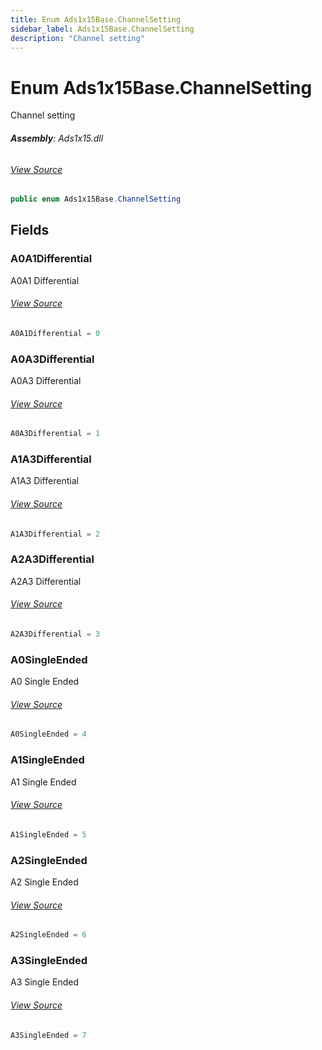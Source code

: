 ```yaml
---
title: Enum Ads1x15Base.ChannelSetting
sidebar_label: Ads1x15Base.ChannelSetting
description: "Channel setting"
---
```

# Enum Ads1x15Base.ChannelSetting
Channel setting

###### **Assembly**: Ads1x15.dll
###### [View Source](https://github.com/WildernessLabs/Meadow.Foundation.git/blob/develop/Source/Meadow.Foundation.Peripherals/ICs.ADC.Ads1x15/Driver/Ads1x15Base.Enums.cs#L89)
```csharp title="Declaration"
public enum Ads1x15Base.ChannelSetting
```
## Fields
### A0A1Differential
A0A1 Differential
###### [View Source](https://github.com/WildernessLabs/Meadow.Foundation.git/blob/develop/Source/Meadow.Foundation.Peripherals/ICs.ADC.Ads1x15/Driver/Ads1x15Base.Enums.cs#L94)
```csharp title="Declaration"
A0A1Differential = 0
```
### A0A3Differential
A0A3 Differential
###### [View Source](https://github.com/WildernessLabs/Meadow.Foundation.git/blob/develop/Source/Meadow.Foundation.Peripherals/ICs.ADC.Ads1x15/Driver/Ads1x15Base.Enums.cs#L98)
```csharp title="Declaration"
A0A3Differential = 1
```
### A1A3Differential
A1A3 Differential
###### [View Source](https://github.com/WildernessLabs/Meadow.Foundation.git/blob/develop/Source/Meadow.Foundation.Peripherals/ICs.ADC.Ads1x15/Driver/Ads1x15Base.Enums.cs#L102)
```csharp title="Declaration"
A1A3Differential = 2
```
### A2A3Differential
A2A3 Differential
###### [View Source](https://github.com/WildernessLabs/Meadow.Foundation.git/blob/develop/Source/Meadow.Foundation.Peripherals/ICs.ADC.Ads1x15/Driver/Ads1x15Base.Enums.cs#L106)
```csharp title="Declaration"
A2A3Differential = 3
```
### A0SingleEnded
A0 Single Ended
###### [View Source](https://github.com/WildernessLabs/Meadow.Foundation.git/blob/develop/Source/Meadow.Foundation.Peripherals/ICs.ADC.Ads1x15/Driver/Ads1x15Base.Enums.cs#L110)
```csharp title="Declaration"
A0SingleEnded = 4
```
### A1SingleEnded
A1 Single Ended
###### [View Source](https://github.com/WildernessLabs/Meadow.Foundation.git/blob/develop/Source/Meadow.Foundation.Peripherals/ICs.ADC.Ads1x15/Driver/Ads1x15Base.Enums.cs#L114)
```csharp title="Declaration"
A1SingleEnded = 5
```
### A2SingleEnded
A2 Single Ended
###### [View Source](https://github.com/WildernessLabs/Meadow.Foundation.git/blob/develop/Source/Meadow.Foundation.Peripherals/ICs.ADC.Ads1x15/Driver/Ads1x15Base.Enums.cs#L118)
```csharp title="Declaration"
A2SingleEnded = 6
```
### A3SingleEnded
A3 Single Ended
###### [View Source](https://github.com/WildernessLabs/Meadow.Foundation.git/blob/develop/Source/Meadow.Foundation.Peripherals/ICs.ADC.Ads1x15/Driver/Ads1x15Base.Enums.cs#L122)
```csharp title="Declaration"
A3SingleEnded = 7
```

